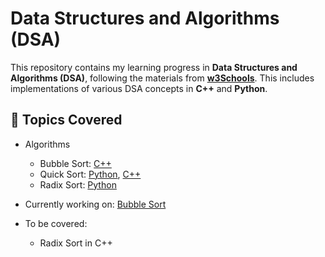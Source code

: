 # Data Structures and Algorithms (DSA)

This repository contains my learning progress in **Data Structures and Algorithms (DSA)**, following the materials from [**w3Schools**](https://www.w3schools.com/dsa/index.php). This includes implementations of various DSA concepts in **C++** and **Python**.

## 📌 Topics Covered

- Algorithms
  - Bubble Sort: [C++](CPP/bubbleSort.cpp)
  - Quick Sort: [Python](/Python/bubble_sort.py), [C++](CPP/bubbleSort.cpp)
  - Radix Sort: [Python](/Python/radix_sort.py)
 
- Currently working on: [Bubble Sort](/Python/bubble_sort.py)
- To be covered:
    - Radix Sort in C++
